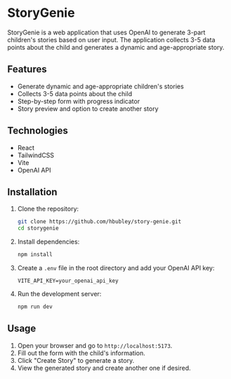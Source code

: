 # StoryGenie

StoryGenie is a web application that uses OpenAI to generate 3-part children's stories based on user input. The application collects 3-5 data points about the child and generates a dynamic and age-appropriate story.

## Features

- Generate dynamic and age-appropriate children's stories
- Collects 3-5 data points about the child
- Step-by-step form with progress indicator
- Story preview and option to create another story

## Technologies

- React
- TailwindCSS
- Vite
- OpenAI API

## Installation

1. Clone the repository:

    ```sh
    git clone https://github.com/hbubley/story-genie.git
    cd storygenie
    ```

2. Install dependencies:

    ```sh
    npm install
    ```

3. Create a `.env` file in the root directory and add your OpenAI API key:

    ```env
    VITE_API_KEY=your_openai_api_key
    ```

4. Run the development server:

    ```sh
    npm run dev
    ```

## Usage

1. Open your browser and go to `http://localhost:5173`.
2. Fill out the form with the child's information.
3. Click "Create Story" to generate a story.
4. View the generated story and create another one if desired.
